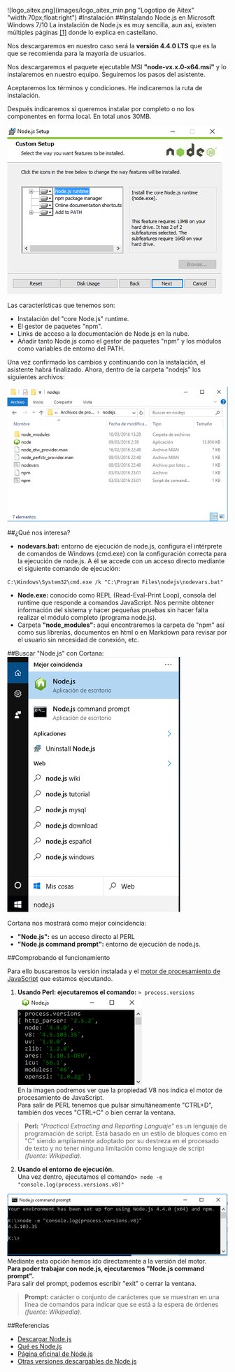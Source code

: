![logo_aitex.png](images/logo_aitex_min.png "Logotipo de Aitex" "width:70px;float:right")
#Instalación
##Instalando Node.js en Microsoft Windows 7/10
La instalación de No​de.js es muy sencilla, aun así, existen múltiples páginas [[1]][enlace1] donde lo explica en castellano.

Nos descargaremos en nuestro caso será la **versión 4.4.0 LTS** que es la que se recomienda para la mayoría de usuarios.  

Nos descargaremos el paquete ejecutable MSI **"node-vx.x.0-x64.msi"** y lo instalaremos en nuestro equipo. Seguiremos los pasos del asistente.

Aceptaremos los términos y condiciones. He indicaremos la ruta de instalación.

Después indicaremos si queremos instalar por completo o no los componentes en forma local. En total unos 30MB.

![instalac02.png](images/instalac02.png "Configurar la instalación")

Las características que tenemos son:
* Instalación del "core Node.js" runtime.
* El gestor de paquetes "npm".
* Links de acceso a la documentación de Node.js en la nube.
* Añadir tanto Node.js como el gestor de paquetes "npm"  y los módulos como variables de entorno del PATH. 


Una vez confirmado los cambios y continuando con la instalación, el asistente habrá finalizado. Ahora, dentro de la carpeta "nodejs" los siguientes archivos:

![directorio_node.png](images/directorio_node.png "C\:Program Files\node.js")

##¿Qué nos interesa?
+ **nodevars.bat:** entorno de ejecución de node.js, configura el intérprete de comandos de Windows (cmd.exe) con la configuración correcta para la ejecución de node.js. A él se accede con un acceso directo mediante el siguiente comando de ejecución:  
```
C:\Windows\System32\cmd.exe /k "C:\Program Files\nodejs\nodevars.bat"
```  

+ **Node.exe:** conocido como REPL (Read-Eval-Print Loop), consola del runtime que responde a comandos JavaScript. Nos permite obtener información del sistema y hacer pequeñas pruebas sin hacer falta realizar el módulo completo (programa node.js).
+ Carpeta **"node_modules":** aquí encontraremos la carpeta de "npm" así como sus librerías, documentos en html o en Markdown para revisar por el usuario sin necesidad de conexión, etc.

##Buscar "Node.js" con Cortana:
![cortana_nodejs.png](images/cortana_nodejs.png "Asistente Cortana")  

Cortana nos mostrará como mejor coincidencia:

* **"Node.js":** es un acceso directo al PERL
* **"Node.js command prompt":** entorno de ejecución de node.js.

##Comprobando el funcionamiento

Para ello buscaremos la versión instalada y el [motor de procesamiento de JavaScript](https://es.wikipedia.org/wiki/V8_%28motor_JavaScript%29 "") que estamos ejecutando.  

1. **Usando Perl: ejecutaremos el comando:** ```> process.versions```  
![process_version.png](images/process_version.png "Usando PERL")  
En la imagen podremos ver que la propiedad V8 nos indica el motor de procesamiento de JavaScript.  
Para salir de PERL tenemos que pulsar simultáneamente "CTRL+D", también dos veces "CTRL+C" o bien cerrar la ventana.  
> **Perl:** *"Practical Extracting and Reporting Languaje"* es un lenguaje de programación de script.
> Está basado en un estilo de bloques como en "C" siendo ampliamente adoptado por su destreza en el procesado de texto y no tener ninguna limitación como lenguaje de script *(fuente: Wikipedia)*.

2. **Usando el entorno de ejecución.**  
Una vez dentro, ejecutamos el comando```> node -e "console.log(process.versions.v8)"```  

 ![process_version_prompt.png](images/process_version_prompt.png "Usando el command prompt")  
Mediante esta opción hemos ido directamente a la versión del motor.  
**Para poder trabajar con node.js, ejecutaremos "Node.js command prompt".**  
Para salir del prompt, podemos escribir "exit" o cerrar la ventana.
>**Prompt:** carácter o conjunto de carácteres que se muestran en una línea de comandos para indicar que se está a la espera de órdenes *(fuente: Wikipedia)*. 

##Referencias
+ [Descargar Node.js](https://nodejs.org/en/download/)  
+ [Qué es Node.js](1_what_is_node.md)  
+ [Página oficinal de Node.js](https://nodejs.org/en/)
+ [Otras versiones descargables de Node.js](https://nodejs.org/en/download/releases/)

<!-- Referencias y enlaces -->
[enlace1]:http://www.desarrolloweb.com/articulos/instalar-node-js.html